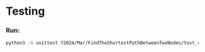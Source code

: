 # Testing

### Run:
```sh
python3 -m unittest Y2024/Mar/FindTheShortestPathBetweenTwoNodes/test_challenge.py
```

